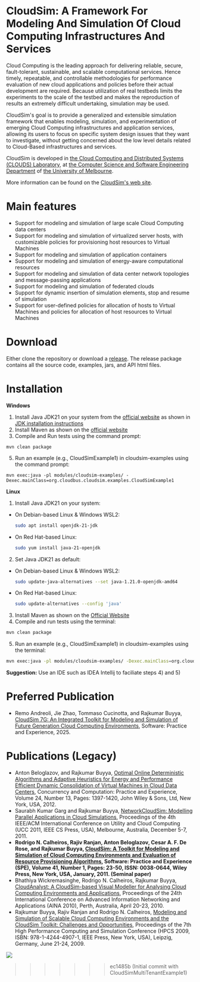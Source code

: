 # CloudSim: A Framework For Modeling And Simulation Of Cloud Computing Infrastructures And Services

Cloud Computing is the leading approach for delivering reliable, secure, fault-tolerant, sustainable, and scalable computational services. Hence timely, repeatable, and controllable methodologies for performance evaluation of new cloud applications and policies before their actual development are required. Because utilization of real testbeds limits the experiments to the scale of the testbed and makes the reproduction of results an extremely difficult undertaking, simulation may be used.

CloudSim's goal is to provide a generalized and extensible simulation framework that enables modeling, simulation, and experimentation of emerging Cloud Computing infrastructures and application services, allowing its users to focus on specific system design issues that they want to investigate, without getting concerned about the low level details related to Cloud-Based infrastructures and services.

CloudSim is developed in [the Cloud Computing and Distributed Systems (CLOUDS) Laboratory](http://cloudbus.org/), at [the Computer Science and Software Engineering Department](http://www.csse.unimelb.edu.au/) of [the University of Melbourne](http://www.unimelb.edu.au/).

More information can be found on the [CloudSim's web site](http://cloudbus.org/cloudsim/).

# Main features

- Support for modeling and simulation of large scale Cloud Computing data centers
- Support for modeling and simulation of virtualized server hosts, with customizable policies for provisioning host resources to Virtual Machines
- Support for modeling and simulation of application containers
- Support for modeling and simulation of energy-aware computational resources
- Support for modeling and simulation of data center network topologies and message-passing applications
- Support for modeling and simulation of federated clouds
- Support for dynamic insertion of simulation elements, stop and resume of simulation
- Support for user-defined policies for allocation of hosts to Virtual Machines and policies for allocation of host resources to Virtual Machines

# Download

Either clone the repository or download a [release](https://github.com/Cloudslab/cloudsim/releases). The release package contains all the source code, examples, jars, and API html files.

# Installation

**Windows**

1. Install Java JDK21 on your system from the [official website](https://www.oracle.com/in/java/technologies/downloads/#java21) as shown in [JDK installation instructions](https://docs.oracle.com/en/java/javase/23/install/overview-jdk-installation.html)
2. Install Maven as shown on the [official website](https://maven.apache.org/install.html)
3. Compile and Run tests using the command prompt:

```prompt
mvn clean package
```

5. Run an example (e.g., CloudSimExample1) in cloudsim-examples using the command prompt:

```prompt
mvn exec:java -pl modules/cloudsim-examples/ -Dexec.mainClass=org.cloudbus.cloudsim.examples.CloudSimExample1
```

**Linux**

1. Install Java JDK21 on your system:

- On Debian-based Linux & Windows WSL2:
  ```bash
  sudo apt install openjdk-21-jdk
  ```
- On Red Hat-based Linux:
  ```bash
  sudo yum install java-21-openjdk
  ```

2. Set Java JDK21 as default:

- On Debian-based Linux & Windows WSL2:
  ```bash
  sudo update-java-alternatives --set java-1.21.0-openjdk-amd64
  ```
- On Red Hat-based Linux:
  ```bash
  sudo update-alternatives --config 'java'
  ```

3. Install Maven as shown on the [Official Website](https://maven.apache.org/install.html)
4. Compile and run tests using the terminal:

```bash
mvn clean package
```

5. Run an example (e.g., CloudSimExample1) in cloudsim-examples using the terminal:

```bash
mvn exec:java -pl modules/cloudsim-examples/ -Dexec.mainClass=org.cloudbus.cloudsim.examples.CloudSimExample1
```

**Suggestion:** Use an IDE such as IDEA Intellij to faciliate steps 4) and 5)

# Preferred Publication

- Remo Andreoli, Jie Zhao, Tommaso Cucinotta, and Rajkumar Buyya, [CloudSim 7G: An Integrated Toolkit for Modeling and Simulation of Future Generation Cloud Computing Environments](https://onlinelibrary.wiley.com/doi/10.1002/spe.3413), Software: Practice and Experience, 2025.

# Publications (Legacy)

- Anton Beloglazov, and Rajkumar Buyya, [Optimal Online Deterministic Algorithms and Adaptive Heuristics for Energy and Performance Efficient Dynamic Consolidation of Virtual Machines in Cloud Data Centers](http://beloglazov.info/papers/2012-optimal-algorithms-ccpe.pdf), Concurrency and Computation: Practice and Experience, Volume 24, Number 13, Pages: 1397-1420, John Wiley & Sons, Ltd, New York, USA, 2012.
- Saurabh Kumar Garg and Rajkumar Buyya, [NetworkCloudSim: Modelling Parallel Applications in Cloud Simulations](http://www.cloudbus.org/papers/NetworkCloudSim2011.pdf), Proceedings of the 4th IEEE/ACM International Conference on Utility and Cloud Computing (UCC 2011, IEEE CS Press, USA), Melbourne, Australia, December 5-7, 2011.
- **Rodrigo N. Calheiros, Rajiv Ranjan, Anton Beloglazov, Cesar A. F. De Rose, and Rajkumar Buyya, [CloudSim: A Toolkit for Modeling and Simulation of Cloud Computing Environments and Evaluation of Resource Provisioning Algorithms](http://www.buyya.com/papers/CloudSim2010.pdf), Software: Practice and Experience (SPE), Volume 41, Number 1, Pages: 23-50, ISSN: 0038-0644, Wiley Press, New York, USA, January, 2011. (Seminal paper)**
- Bhathiya Wickremasinghe, Rodrigo N. Calheiros, Rajkumar Buyya, [CloudAnalyst: A CloudSim-based Visual Modeller for Analysing Cloud Computing Environments and Applications](http://www.cloudbus.org/papers/CloudAnalyst-AINA2010.pdf), Proceedings of the 24th International Conference on Advanced Information Networking and Applications (AINA 2010), Perth, Australia, April 20-23, 2010.
- Rajkumar Buyya, Rajiv Ranjan and Rodrigo N. Calheiros, [Modeling and Simulation of Scalable Cloud Computing Environments and the CloudSim Toolkit: Challenges and Opportunities](http://www.cloudbus.org/papers/CloudSim-HPCS2009.pdf), Proceedings of the 7th High Performance Computing and Simulation Conference (HPCS 2009, ISBN: 978-1-4244-4907-1, IEEE Press, New York, USA), Leipzig, Germany, June 21-24, 2009.

[![](http://www.cloudbus.org/logo/cloudbuslogo-v5a.png)](http://cloudbus.org/)

> > > > > > > ec1485b (Initial commit with CloudSimMultiTenantExample1)
